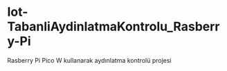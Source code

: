 # Iot-TabanliAydinlatmaKontrolu_Rasberry-Pi
Rasberry Pi Pico W kullanarak aydınlatma kontrolü projesi
